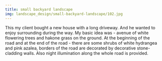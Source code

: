 ```yaml
---
title: small backyard landscape
img: landscape_design/small-backyard-landscape/102.jpg
---
```

This my client bought a new house with a long driveway. And he wanted to enjoy surrounding during the way. My basic idea was - avenue of white flowering trees and hakone grass on the ground. At the beginning of the road and at the end of the road - there are some shrubs of white hydrangea and pink azalea, borders of the road are decorated by decorative stone-cladding walls.
Also night illumination along the whole road is provided.
